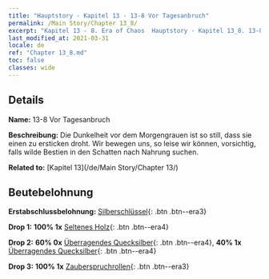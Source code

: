 ```yaml
---
title: "Hauptstory - Kapitel 13 - 13-8 Vor Tagesanbruch"
permalink: /Main Story/Chapter 13_8/
excerpt: "Kapitel 13 - 8. Era of Chaos  Hauptstory - Kapitel 13_8. 13-8 Vor Tagesanbruch"
last_modified_at: 2021-03-31
locale: de
ref: "Chapter 13_8.md"
toc: false
classes: wide
---
```


## Details

 **Name:** 13-8 Vor Tagesanbruch

 **Beschreibung:** Die Dunkelheit vor dem Morgengrauen ist so still, dass sie einen zu ersticken droht. Wir bewegen uns, so leise wir können, vorsichtig, falls wilde Bestien in den Schatten nach Nahrung suchen.

 **Related to:** [Kapitel 13](/de/Main Story/Chapter 13/)

## Beutebelohnung

 **Erstabschlussbelohnung:** [Silberschlüssel](/de/Items/con_693/){: .btn .btn--era3}

 **Drop 1:** **100% 1x** [Seltenes Holz](/de/Items/mat_41/){: .btn .btn--era4}

 **Drop 2:** **60% 0x** [Überragendes Quecksilber](/de/Items/mat_35/){: .btn .btn--era4}, **40% 1x** [Überragendes Quecksilber](/de/Items/mat_35/){: .btn .btn--era4}

 **Drop 3:** **100% 1x** [Zauberspruchrollen](/de/Items/con_694/){: .btn .btn--era3}

